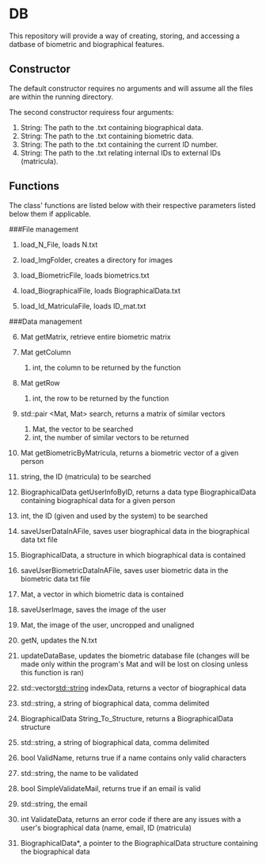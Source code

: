 # DB
This repository will provide a way of creating, storing, and accessing a datbase of biometric and biographical features.

## Constructor

The default constructor requires no arguments and will assume all the files are within the running directory.

The second constructor requiress four arguments:
1. String: The path to the .txt containing biographical data.
2. String: The path to the .txt containing biometric data.
3. String: The path to the .txt containing the current ID number.
4. String: The path to the .txt relating internal IDs to external IDs (matricula).

## Functions

The class' functions are listed below with their respective parameters listed below them if applicable.

###File management

1. load_N_File, loads N.txt

2. load_ImgFolder, creates a directory for images

3. load_BiometricFile, loads biometrics.txt

4. load_BiographicalFile, loads BiographicalData.txt

5. load_Id_MatriculaFile, loads ID_mat.txt

###Data management

6. Mat getMatrix, retrieve entire biometric matrix

7. Mat getColumn
   1. int, the column to be returned by the function

8. Mat getRow
   1. int, the row to be returned by the function

9. std::pair <Mat, Mat> search, returns a matrix of similar vectors
   1. Mat, the vector to be searched
   2. int, the number of similar vectors to be returned

10. Mat getBiometricByMatricula, returns a biometric vector of a given person
   1. string, the ID (matricula) to be searched

11. BiographicalData getUserInfoByID, returns a data type BiographicalData containing biographical data for a given person
   1. int, the ID (given and used by the system) to be searched

12. saveUserDataInAFile, saves user biographical data in the biographical data txt file
   1. BiographicalData, a structure in which biographical data is contained

13. saveUserBiometricDataInAFile, saves user biometric data in the biometric data txt file
   1. Mat, a vector in which biometric data is contained

14. saveUserImage, saves the image of the user
   1. Mat, the image of the user, uncropped and unaligned

15. getN, updates the N.txt

16. updateDataBase, updates the biometric database file (changes will be made only within the program's Mat and will be lost on closing unless this function is ran)

17. std::vector<std::string> indexData, returns a vector of biographical data
   1. std::string, a string of biographical data, comma delimited

18. BiographicalData String_To_Structure, returns a BiographicalData structure
   1. std::string, a string of biographical data, comma delimited

19. bool ValidName, returns true if a name contains only valid characters
   1. std::string, the name to be validated

20. bool SimpleValidateMail, returns true if an email is valid
   1. std::string, the email

21. int ValidateData, returns an error code if there are any issues with a user's biographical data (name, email, ID (matricula)
   1. BiographicalData*, a pointer to the BiographicalData structure containing the biographical data
